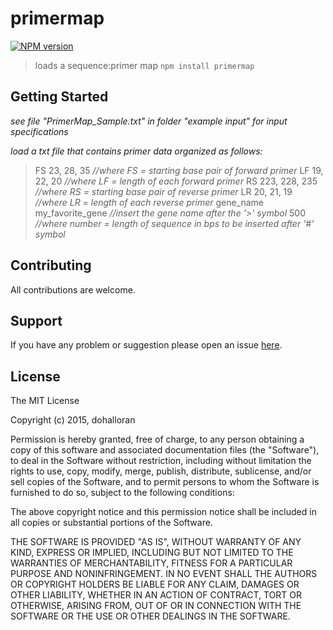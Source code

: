# primermap

[![NPM version](http://img.shields.io/npm/v/primermap.svg)](https://www.npmjs.org/package/primermap) 

> loads a sequence:primer map `npm install primermap`

## Getting Started
*see file "PrimerMap_Sample.txt" in folder "example input" for input specifications*

*load a txt file that contains primer data organized as follows:*

>FS 23, 28, 35 _//where FS = starting base pair of forward primer_
>LF 19, 22, 20 _//where LF = length of each forward primer_
>RS 223, 228, 235 _//where RS = starting base pair of reverse primer_
>LR 20, 21, 19 _//where LR = length of each reverse primer_
>gene_name my_favorite_gene _//insert the gene name after the '>' symbol_
>500 _//where number = length of sequence in bps to be inserted after '#' symbol_


## Contributing

All contributions are welcome.

## Support

If you have any problem or suggestion please open an issue [here](https://github.com/dohalloran/primermap/issues).

## License 

The MIT License

Copyright (c) 2015, dohalloran

Permission is hereby granted, free of charge, to any person
obtaining a copy of this software and associated documentation
files (the "Software"), to deal in the Software without
restriction, including without limitation the rights to use,
copy, modify, merge, publish, distribute, sublicense, and/or sell
copies of the Software, and to permit persons to whom the
Software is furnished to do so, subject to the following
conditions:

The above copyright notice and this permission notice shall be
included in all copies or substantial portions of the Software.

THE SOFTWARE IS PROVIDED "AS IS", WITHOUT WARRANTY OF ANY KIND,
EXPRESS OR IMPLIED, INCLUDING BUT NOT LIMITED TO THE WARRANTIES
OF MERCHANTABILITY, FITNESS FOR A PARTICULAR PURPOSE AND
NONINFRINGEMENT. IN NO EVENT SHALL THE AUTHORS OR COPYRIGHT
HOLDERS BE LIABLE FOR ANY CLAIM, DAMAGES OR OTHER LIABILITY,
WHETHER IN AN ACTION OF CONTRACT, TORT OR OTHERWISE, ARISING
FROM, OUT OF OR IN CONNECTION WITH THE SOFTWARE OR THE USE OR
OTHER DEALINGS IN THE SOFTWARE.
